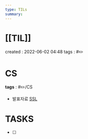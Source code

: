 ```yaml
---
type: TILs
summary: 
---
```


# [[TIL]]
created : 2022-06-02 04:48
tags : #✏️

# CS
**tags** : #✏️/CS 
- 발표자료 [SSL](https://github.com/minicks/cs_pulzo/blob/main/%EB%84%A4%ED%8A%B8%EC%9B%8C%ED%81%AC/SSL.md)

# TASKS
- [ ] 
